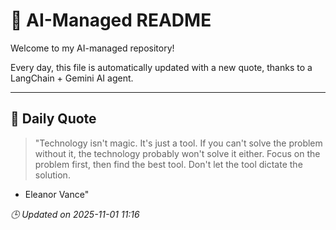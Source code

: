 # 🧠 AI-Managed README

Welcome to my AI-managed repository!

Every day, this file is automatically updated with a new quote, thanks to a LangChain + Gemini AI agent.

---

## 📅 Daily Quote

> "Technology isn't magic. It's just a tool.
If you can't solve the problem without it,
the technology probably won't solve it either.
Focus on the problem first, then find the best tool.
Don't let the tool dictate the solution.

- Eleanor Vance"

*🕒 Updated on 2025-11-01 11:16*